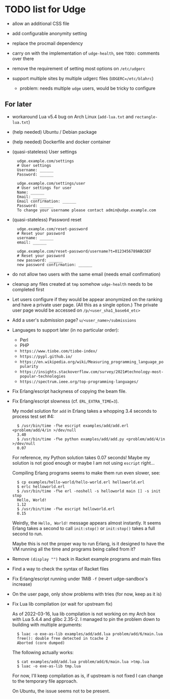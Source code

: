 TODO list for Udge
==================

* allow an additional CSS file

* add configurable anonymity setting

* replace the procmail dependency

* carry on with the implementation of `udge-health`,
  see `TODO:` comments over there

* remove the requirement of setting most options on `/etc/udgerc`

* support multiple sites by multiple udgerc files (`UDGERC=/etc/blahrc`)
	- problem: needs multiple `udge` users, would be tricky to configure


For later
---------

* workaround Lua v5.4 bug on Arch Linux (`add-lua.txt` and `rectangle-lua.txt`)

* (help needed) Ubuntu / Debian package

* (help needed) Dockerfile and docker container

* (quasi-stateless) User settings

		udge.example.com/settings
		# User settings
		Username: ______
		Password: ______

		udge.example.com/settings/user
		# User settings for user
		Name: ______
		Email: ______
		Email confirmation: ______
		Password: ______
		To change your username please contact admin@udge.example.com

* (quasi-stateless) Password reset

		udge.example.com/reset-password
		# Reset your password
		username: ______
		email: ______

		udge.example.com/reset-password/username?t=0123456789ABCDEF
		# Reset your password
		new password: ______
		new password confirmation: ______

* do not allow two users with the same email (needs email confirmation)

* cleanup any files created at `tmp` somehow
  `udge-health` needs to be completed first

* Let users configure if they would be appear anonymized on the ranking and
  have a private user page.  (All this as a single option.)
  The private user page would be accessed on `/p/<user_sha1_base64_etc>`

* Add a user's submission page?  `u/<user_name>/submissions`

* Languages to support later (in no particular order):

	- Perl
	- PHP
	- `https://www.tiobe.com/tiobe-index/`
	- `https://pypl.github.io/`
	- `https://en.wikipedia.org/wiki/Measuring_programming_language_popularity`
	- `https://insights.stackoverflow.com/survey/2021#technology-most-popular-technologies`
	- `https://spectrum.ieee.org/top-programming-languages/`

* Fix Erlang/escript hackyness of copying the beam file.

* Fix Erlang/escript slowness (cf. `ERL_EXTRA_TIME=3`).

	My model solution for `add` in Erlang takes a whopping 3.4 seconds to
	process test set #4:

		$ /usr/bin/time -f%e escript examples/add/add.erl <problem/add/4/in >/dev/null
		3.40
		$ /usr/bin/time -f%e python examples/add/add.py <problem/add/4/in >/dev/null
		0.07

	For reference, my Python solution takes 0.07 seconds!
	Maybe my solution is not good enough or maybe I am not using `escript` right...

	Compiling Erlang programs seems to make them run even slower, see:

		$ cp examples/hello-world/hello-world.erl helloworld.erl
		$ erlc helloworld.erl
		$ /usr/bin/time -f%e erl -noshell -s helloworld main [] -s init stop
		Hello, World!
		1.12
		$ /usr/bin/time -f%e escript helloworld.erl
		0.15

	Weirdly, the `Hello, World!` message appears almost instantly.
	It seems Erlang takes a second to call `init:stop()` or
	`init:stop()` takes a full second to run.

	Maybe this is not the proper way to run Erlang,
	is it designed to have the VM running all the time
	and programs being called from it?

* Remove `(display "")` hack in Racket example programs and main files

* Find a way to check the syntax of Racket files

* Fix Erlang/escript running under 1MiB `-f` (revert udge-sandbox's increase)

* On the user page, only show problems with tries (for now, keep as it is)

* Fix Lua lib compilation (or wait for upstream fix)

	As of 2022-03-16, lua lib compilation is not working on my Arch box with Lua
	5.4.4 and glibc 2.35-2.  I managed to pin the problem down to building with
	multiple arguments:

		$ luac -o exe-as-lib examples/add/add.lua problem/add/6/main.lua
		free(): double free detected in tcache 2
		Aborted (core dumped)

	The following actually works:

		$ cat examples/add/add.lua problem/add/6/main.lua >tmp.lua
		$ luac -o exe-as-lib tmp.lua

	For now, I'll keep compilation as is, if upstream is not fixed I can change
	to the temporary file approach.

	On Ubuntu, the issue seems not to be present.
